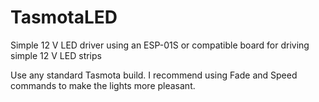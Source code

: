 # TasmotaLED
Simple 12 V LED driver using an ESP-01S or compatible board for driving simple 12 V LED strips

Use any standard Tasmota build. I recommend using Fade and Speed commands to make the lights more pleasant.
